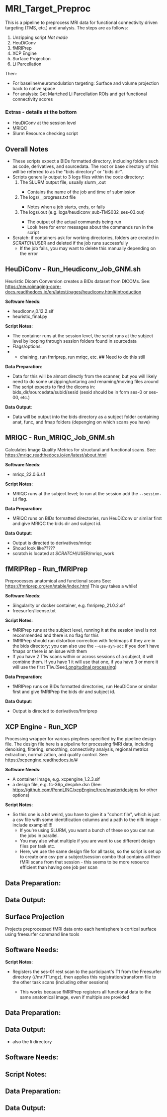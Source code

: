 # MRI_Target_Preproc
This is a pipeline to preprocess MRI data for functional connectivity driven targeting (TMS, etc.) and analysis. The steps are as follows: 

1. Unzipping script *Not made*
2. HeuDiConv
3. fMRIPrep
4. XCP Engine
5. Surface Projection
6. Li Parcellation

Then: 
- For baseline/neuromodulation targeting: Surface and volume projection back to native space
- For analysis: Get Martched Li Parcellation ROIs and get functional connectivity scores 

### Extras - details at the bottom
- HeuDiConv at the session level
- MRIQC
- Slurm Resource checking script 


## Overall Notes
- These scripts expect a BIDs formatted directory, including folders such as code, derivatives, and sourcedata. The root or base directory of this will be referred to as the "bids directory" or "bids dir".
- Scripts generally output to 3 logs files within the code directory:
  1. The SLURM output file, usually slurm_<jobid>.out
     - Contains the name of the job and time of submission 
  2. The logs/<subid>_<sesid>_progress.txt file
     - Notes when a job starts, ends, or fails
  3. The logs/<step-name>_<subid>_<sesid>.out (e.g. logs/heudiconv_sub-TMS032_ses-03.out)
     - The output of the actual commands being run
     - Look here for error messages about the commands run in the script
- Scratch: if containers ask for working directories, folders are created in $SCRATCH/$USER and deleted if the job runs successfully
  - If the job fails, you may want to delete this manually depending on the error


## HeuDiConv - Run_Heudiconv_Job_GNM.sh
Heuristic Dicom Conversion creates a BIDs dataset from DICOMs. 
See: https://neuroimaging-core-docs.readthedocs.io/en/latest/pages/heudiconv.html#introduction


**Software Needs**:
- heudiconv_0.12.2.sif
- heuristic_final.py

**Script Notes**:
- The container runs at the session level, the script runs at the subject level by looping through session folders found in sourcedata
- Flags/options:
- - chaining, run fmriprep, run mriqc, etc. ## Need to do this still 

**Data Preparation**:
- Data for this will be almost directly from the scanner, but you will likely need to do some unzipping/untaring and renaming/moving files around
- The script expects to find the dicoms in: bids_dir/sourcedata/subid/sesid (sesid should be in form ses-0 or ses-00, etc.)

**Data Output**:
- Data will be output into the bids directory as a subject folder containing anat, func, and fmap folders (depenging on which scans you have)

## MRIQC - Run_MRIQC_Job_GNM.sh
Calculates Image Quality Metrics for structural and functional scans. 
See: https://mriqc.readthedocs.io/en/latest/about.html

**Software Needs**:
- mriqc_22.0.6.sif

**Script Notes**:
- MRIQC runs at the subject level; to run at the session add the `--session-id` flag. 

**Data Preparation**:
- MRIQC runs on BIDs formatted directories, run HeuDiConv or similar first and give MRIQC the bids dir and subject id. 

**Data Output**:
- Output is directed to derivatives/mriqc
- Shoud look like?????
- scratch is located at $SCRATCH/$USER/mriqc_work

## fMRIPRep - Run_fMRIPrep
Preprocesses anatomical and functional scans
See: https://fmriprep.org/en/stable/index.html
This guy takes a while!

**Software Needs**:
- Singularity or docker container, e.g. fmriprep_21.0.2.sif
- freesurfer/license.txt

**Script Notes**:
- fMRIPrep runs at the subject level, running it at the session level is not recommended and there is no flag for this 
- fMRIPrep should run distortion correction with fieldmaps if they are in the bids directory; you can also use the `--use-syn-sdc` if you don't have fmaps or there is an issue with them
- If you have 2 T1w scans within or across sessions of a subject, it will combine them. If you have 1 it will use that one, if you have 3 or more it will use the first T1w.(See:[Longitudinal processing](https://fmriprep.org/en/stable/workflows.html#longitudinal-processing:~:text=the%20_roi%20suffix.-,Longitudinal%20processing,%EF%83%81,-In%20the%20case)) 

**Data Preparation**:
- fMRIPrep runs on BIDs formatted directories, run HeuDiConv or similar first and give fMRIPrep the bids dir and subject id.
  
**Data Output**:
- Output is directed to derivatives/fmriprep

## XCP Engine - Run_XCP
Processing wrapper for various pieplines specified by the pipeline design file. 
The design file here is a pipeline for processing fMRI data, including denoising, filtering, smoothing, connectivity analysis, regional metrics extraction, normalization, and quality control.
See: https://xcpengine.readthedocs.io/#

**Software Needs**:
- A container image, e.g. xcpengine_1.2.3.sif
- a design file, e.g. fc-36p_despike.dsn (See: https://github.com/PennLINC/xcpEngine/tree/master/designs for other options)

**Script Notes**:
- So this one is a bit weird, you have to give it a "cohort file", which is just a csv file with some identification columns and a path to the nifti image - include example!!!!!
  - If you're using SLURM, you want a bunch of these so you can run the jobs in parallel.
  - You may also what multiple if you are want to use different design files per task etc.
  - Here, we use the same design file for all tasks, so the script is set up to create one csv per a subject/session combo that contains all their fMRI scans from that session - this seems to be more resource efficient than having one job per scan 

**Data Preparation**:
- 
**Data Output**:
-

## Surface Projection
Projects preprocessed fMRI data onto each hemisphere's cortical surface using freesurfer command line tools

**Software Needs**:
- 

**Script Notes**:
- Registers the ses-01 rest scan to the participant's T1 from the Freesurfer directory (<Freesurfer SUBJECTS_DIR>/<subID>/mri/T1.mgz), then applies this registration/transform file to the other task scans (including other sessions)
  - This works because fMRIPrep registers all functional data to the same anatomical image, even if multiple are provided

**Data Preparation**:
- 

**Data Output**:
-  
- also the li directory 




**Software Needs**:
- 

**Script Notes**:
- 

**Data Preparation**:
- 
**Data Output**:
- 



